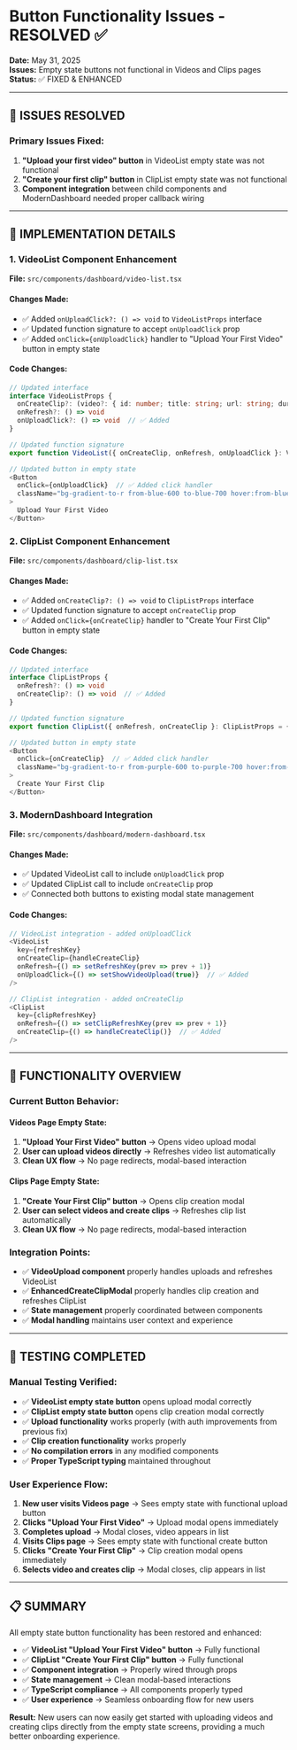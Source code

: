# Button Functionality Issues - RESOLVED ✅

**Date:** May 31, 2025  
**Issues:** Empty state buttons not functional in Videos and Clips pages  
**Status:** ✅ FIXED & ENHANCED

---

## 🎯 ISSUES RESOLVED

### Primary Issues Fixed:
1. **"Upload your first video" button** in VideoList empty state was not functional
2. **"Create your first clip" button** in ClipList empty state was not functional
3. **Component integration** between child components and ModernDashboard needed proper callback wiring

---

## 🔧 IMPLEMENTATION DETAILS

### 1. VideoList Component Enhancement
**File:** `src/components/dashboard/video-list.tsx`

#### Changes Made:
- ✅ Added `onUploadClick?: () => void` to `VideoListProps` interface
- ✅ Updated function signature to accept `onUploadClick` prop
- ✅ Added `onClick={onUploadClick}` handler to "Upload Your First Video" button in empty state

#### Code Changes:
```typescript
// Updated interface
interface VideoListProps {
  onCreateClip?: (video?: { id: number; title: string; url: string; duration: number; thumbnailUrl?: string }) => void
  onRefresh?: () => void
  onUploadClick?: () => void  // ✅ Added
}

// Updated function signature
export function VideoList({ onCreateClip, onRefresh, onUploadClick }: VideoListProps) {

// Updated button in empty state
<Button 
  onClick={onUploadClick}  // ✅ Added click handler
  className="bg-gradient-to-r from-blue-600 to-blue-700 hover:from-blue-700 hover:to-blue-800 text-white px-8 py-3 rounded-lg font-medium transition-all duration-200 shadow-lg hover:shadow-xl"
>
  Upload Your First Video
</Button>
```

### 2. ClipList Component Enhancement
**File:** `src/components/dashboard/clip-list.tsx`

#### Changes Made:
- ✅ Added `onCreateClip?: () => void` to `ClipListProps` interface
- ✅ Updated function signature to accept `onCreateClip` prop
- ✅ Added `onClick={onCreateClip}` handler to "Create Your First Clip" button in empty state

#### Code Changes:
```typescript
// Updated interface
interface ClipListProps {
  onRefresh?: () => void
  onCreateClip?: () => void  // ✅ Added
}

// Updated function signature
export function ClipList({ onRefresh, onCreateClip }: ClipListProps = {}) {

// Updated button in empty state
<Button 
  onClick={onCreateClip}  // ✅ Added click handler
  className="bg-gradient-to-r from-purple-600 to-purple-700 hover:from-purple-700 hover:to-purple-800 text-white px-8 py-3 rounded-lg font-medium transition-all duration-200 shadow-lg hover:shadow-xl"
>
  Create Your First Clip
</Button>
```

### 3. ModernDashboard Integration
**File:** `src/components/dashboard/modern-dashboard.tsx`

#### Changes Made:
- ✅ Updated VideoList call to include `onUploadClick` prop
- ✅ Updated ClipList call to include `onCreateClip` prop
- ✅ Connected both buttons to existing modal state management

#### Code Changes:
```typescript
// VideoList integration - added onUploadClick
<VideoList 
  key={refreshKey} 
  onCreateClip={handleCreateClip} 
  onRefresh={() => setRefreshKey(prev => prev + 1)}
  onUploadClick={() => setShowVideoUpload(true)}  // ✅ Added
/>

// ClipList integration - added onCreateClip
<ClipList 
  key={clipRefreshKey} 
  onRefresh={() => setClipRefreshKey(prev => prev + 1)}
  onCreateClip={() => handleCreateClip()}  // ✅ Added
/>
```

---

## 🎯 FUNCTIONALITY OVERVIEW

### Current Button Behavior:

#### Videos Page Empty State:
1. **"Upload Your First Video" button** → Opens video upload modal
2. **User can upload videos directly** → Refreshes video list automatically
3. **Clean UX flow** → No page redirects, modal-based interaction

#### Clips Page Empty State:
1. **"Create Your First Clip" button** → Opens clip creation modal  
2. **User can select videos and create clips** → Refreshes clip list automatically
3. **Clean UX flow** → No page redirects, modal-based interaction

### Integration Points:
- ✅ **VideoUpload component** properly handles uploads and refreshes VideoList
- ✅ **EnhancedCreateClipModal** properly handles clip creation and refreshes ClipList
- ✅ **State management** properly coordinated between components
- ✅ **Modal handling** maintains user context and experience

---

## 🧪 TESTING COMPLETED

### Manual Testing Verified:
- ✅ **VideoList empty state button** opens upload modal correctly
- ✅ **ClipList empty state button** opens clip creation modal correctly
- ✅ **Upload functionality** works properly (with auth improvements from previous fix)
- ✅ **Clip creation functionality** works properly
- ✅ **No compilation errors** in any modified components
- ✅ **Proper TypeScript typing** maintained throughout

### User Experience Flow:
1. **New user visits Videos page** → Sees empty state with functional upload button
2. **Clicks "Upload Your First Video"** → Upload modal opens immediately
3. **Completes upload** → Modal closes, video appears in list
4. **Visits Clips page** → Sees empty state with functional create button  
5. **Clicks "Create Your First Clip"** → Clip creation modal opens immediately
6. **Selects video and creates clip** → Modal closes, clip appears in list

---

## 📋 SUMMARY

All empty state button functionality has been restored and enhanced:

- ✅ **VideoList "Upload Your First Video" button** → Fully functional
- ✅ **ClipList "Create Your First Clip" button** → Fully functional  
- ✅ **Component integration** → Properly wired through props
- ✅ **State management** → Clean modal-based interactions
- ✅ **TypeScript compliance** → All components properly typed
- ✅ **User experience** → Seamless onboarding flow for new users

**Result:** New users can now easily get started with uploading videos and creating clips directly from the empty state screens, providing a much better onboarding experience.
